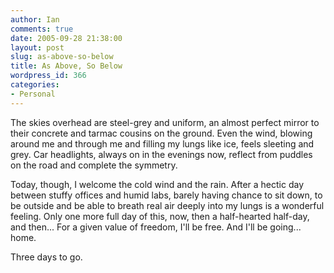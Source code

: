 ```yaml
---
author: Ian
comments: true
date: 2005-09-28 21:38:00
layout: post
slug: as-above-so-below
title: As Above, So Below
wordpress_id: 366
categories:
- Personal
---
```


The skies overhead are steel-grey and uniform, an almost perfect mirror to their concrete and tarmac cousins on the ground.  Even the wind, blowing around me and through me and filling my lungs like ice, feels sleeting and grey.  Car headlights, always on in the evenings now, reflect from puddles on the road and complete the symmetry.  

Today, though, I welcome the cold wind and the rain.  After a hectic day between stuffy offices and humid labs, barely having chance to sit down, to be outside and be able to breath real air deeply into my lungs is a wonderful feeling.  Only one more full day of this, now, then a half-hearted half-day, and then...  For a given value of freedom, I'll be free.  And I'll be going... home.  

  

Three days to go.
